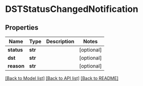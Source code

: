 # DSTStatusChangedNotification

## Properties
Name | Type | Description | Notes
------------ | ------------- | ------------- | -------------
**status** | **str** |  | [optional] 
**dst** | **str** |  | [optional] 
**reason** | **str** |  | [optional] 

[[Back to Model list]](../README.md#documentation-for-models) [[Back to API list]](../README.md#documentation-for-api-endpoints) [[Back to README]](../README.md)



